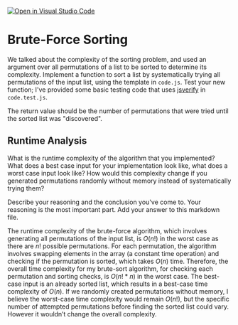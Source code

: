 [![Open in Visual Studio Code](https://classroom.github.com/assets/open-in-vscode-718a45dd9cf7e7f842a935f5ebbe5719a5e09af4491e668f4dbf3b35d5cca122.svg)](https://classroom.github.com/online_ide?assignment_repo_id=12372378&assignment_repo_type=AssignmentRepo)
# Brute-Force Sorting

We talked about the complexity of the sorting problem, and used an argument over
all permutations of a list to be sorted to determine its complexity. Implement
a function to sort a list by systematically trying all permutations of the input
list, using the template in `code.js`. Test your new function; I've provided
some basic testing code that uses [jsverify](https://jsverify.github.io/) in
`code.test.js`.

The return value should be the number of permutations that were tried until the
sorted list was "discovered".

## Runtime Analysis

What is the runtime complexity of the algorithm that you implemented? What does
a best case input for your implementation look like, what does a worst case
input look like? How would this complexity change if you generated permutations
randomly without memory instead of systematically trying them?

Describe your reasoning and the conclusion you've come to. Your reasoning is the
most important part. Add your answer to this markdown file.

The runtime complexity of the brute-force algorithm, which involves generating all permutations of the input list, is $O(n!)$ in the worst case as there are $n!$ possible permutations. For each permutation, the algorithm involves swapping elements in the array (a constant time operation) and checking if the permutation is sorted, which takes $O(n)$ time. Therefore, the overall time complexity for my brute-sort algorithm, for checking each permutation and sorting checks, is $O(n! * n)$ in the worst case. The best-case input is an already sorted list, which results in a best-case time complexity of $O(n)$. If we randomly created permutations without memory, I believe the worst-case time complexity would remain $O(n!)$, but the specific number of attempted permutations before finding the sorted list could vary. However it wouldn’t change the overall complexity. 

